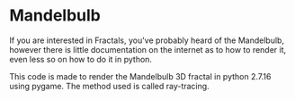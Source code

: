 # Mandelbulb
If you are interested in Fractals, you've probably heard of the Mandelbulb, however there is little documentation on 
the internet as to how to render it, even less so on how to do it in python. 

This code is made to render the Mandelbulb 3D fractal in python 2.7.16 using pygame. The method used is called ray-tracing.

